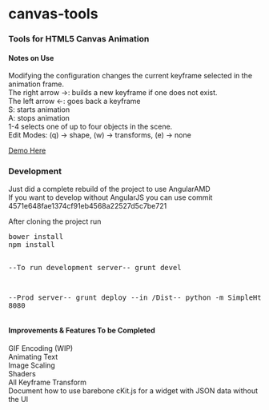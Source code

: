 canvas-tools
============

<h3>Tools for HTML5 Canvas Animation</h3>

<h4>Notes on Use</h4>
Modifying the configuration changes the current keyframe selected in the animation frame. <br/>
The right arrow ->: builds a new keyframe if one does not exist.<br/>
The left arrow <-: goes back a keyframe<br/>
S: starts animation<br/>
A: stops animation<br/>
1-4 selects one of up to four objects in the scene.<br/>
Edit Modes: (q) -> shape, (w) -> transforms, (e) -> none<br/>

<a href="http://thebarry.github.io/canvas-tools/" target="_blank">Demo Here</a>

<h3> Development </h3>
Just did a complete rebuild of the project to use AngularAMD <br/>
If you want to develop without AngularJS you can use commit 4571e648fae1374cf91eb4568a22527d5c7be721 <br/>

<p> After cloning the project run </p>
<div class="highlight highlight-bash">
<pre>bower install
npm install

--To run development server--
grunt devel

--Prod server--
grunt deploy 
--in /Dist--
python -m SimpleHttpServer 8080
</pre>
</div>

<h4>Improvements & Features To be Completed</h4>
GIF Encoding (WIP)<br/>
Animating Text<br/>
Image Scaling<br/>
Shaders<br/>
All Keyframe Transform<br/>
Document how to use barebone cKit.js for a widget with JSON data without the UI<br/>
